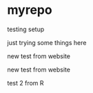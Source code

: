 # myrepo
testing setup

just trying some things here

new test from website

new test from website

test 2 from R